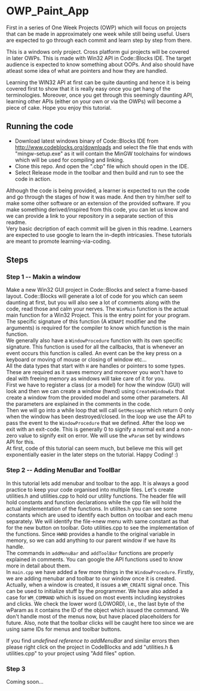 # OWP_Paint_App
First in a series of One Week Projects (OWP) which will focus on projects that can be made in approximately one week while still being useful. Users are expected to go through each commit and learn step by step from there.  
  
This is a windows only project. Cross platform gui projects will be covered in later OWPs. This is made with Win32 API in Code::Blocks IDE. The target audience is expected to know something about OOPs. And also should have atleast some idea of what are pointers and how they are handled.  
  
Learning the WIN32 API at first can be quite daunting and hence it is being covered first to show that it is really easy once you get hang of the terminologies. Moreover, once you get through this seemingly daunting API, learning other APIs (either on your own or via the OWPs) will become a piece of cake. Hope you enjoy this tutorial.  
  
## Running the code
- Download latest windows binary of Code::Blocks IDE from http://www.codeblocks.org/downloads and select the file that ends with "mingw-setup.exe" as it will contain the MinGW toolchains for windows which will be used for compiling and linking.  
- Clone this repo. And open the ".cbp" file which should open in the IDE.  
- Select Release mode in the toolbar and then build and run to see the code in action.  
  
  
Although the code is being provided, a learner is expected to run the code and go through the stages of how it was made. And then try him/her self to make some other software or an extension of the provided software. If you make something derived/inspired from this code, you can let us know and we can provide a link to your repository in a separate section of this readme.  
Very basic decription of each commit will be given in this readme. Learners are expected to use google to learn the in-depth intricasies. These tutorials are meant to promote learning-via-coding.  
  
## Steps
### Step 1 -- Makin a window
Make a new Win32 GUI project in Code::Blocks and select a frame-based layout. Code::Blocks will generate a lot of code for you which can seem daunting at first, but you will also see a lot of comments along with the code, read those and calm your nerves. The `WinMain` function is the actual main function for a Win32 Project. This is the entry point for your program. The specific signature of this function (A `WINAPI` modifier and the arguments) is required for the compiler to know which function is the main function.  
We generally also have a `WindowProcedure` function with its own specific signature. This function is used for all the callbacks, that is whenever an event occurs this function is called. An event can be the key press on a keyboard or moving of mouse or closing of window etc...  
All the data types that start with `H` are handles or pointers to some types. These are required as it saves memory and moreover you won't have to deal with freeing memory as windows will take care of it for you.  
First we have to register a class (or a model) for how the window (GUI) will look and then we can create a window (hwnd) using `CreateWindowEx` that create a window from the provided model and some other parameters. All the parameters are explained in the comments in the code.  
Then we will go into a while loop that will call `GetMessage` which return 0 only when the window has been destroyed/closed. In the loop we use the API to pass the event to the `WindowProcedure` that we defined. After the loop we exit with an exit-code. This is generally 0 to signify a normal exit and a non-zero value to signify exit on error. We will use the `wParam` set by windows API for this.  
At first, code of this tutorial can seem much, but believe me this will get exponentially easier in the later steps on the tutorial. Happy Coding! :)  
  
### Step 2 -- Adding MenuBar and ToolBar
In this tutorial lets add menubar and toolbar to the app. It is always a good practice to keep your code organised into multiple files. Let's create utilities.h and utilities.cpp to hold our utility functions. The header file will hold constants and function declarations while the cpp file will hold the actual implementation of the functions. In utilites.h you can see some constants which are used to identify each button on toolbar and each menu separately. We will identify the file->new menu with same constant as that for the new button on toolbar. Goto utilities.cpp to see the implementation of the functions. Since `HWND` provides a handle to the original variable in memory, so we can add anything to our parent window if we have its handle.  
The commands in `addMenuBar` and `addToolBar` functions are properly explained in comments. You can google the API functions used to know more in detail about them.  
In `main.cpp` we have added a few more things in the `WindowProcedure`. Firstly, we are adding menubar and toolbar to our window once it is created. Actually, when a window is created, it issues a `WM_CREATE` signal once. This can be used to initialize stuff by the programmer. We have also added a case for `WM_COMMAND` which is issued on most events including keystrokes and clicks. We check the lower word (LOWORD), i.e., the last byte of the wParam as it contains the ID of the object which issued the command. We don't handle most of the menus now, but have placed placeholders for future. Also, note that the toolbar clicks will be caught here too since we are using same IDs for menus and toolbar buttons.  
  
If you find *undefined reference to addMenuBar* and similar errors then please right click on the project in CodeBlocks and add "utilities.h & utilities.cpp" to your project using "Add files" option.

### Step 3
Coming soon...  
